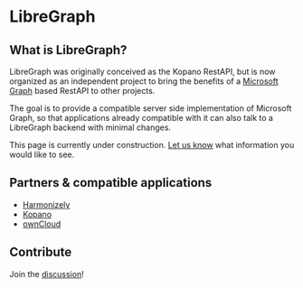 # LibreGraph

## What is LibreGraph?

LibreGraph was originally conceived as the Kopano RestAPI, but is now organized as an independent project to bring the benefits of a [Microsoft Graph](https://graph.microsoft.com/) based RestAPI to other projects.

The goal is to provide a compatible server side implementation of Microsoft Graph, so that applications already compatible with it can also talk to a LibreGraph backend with minimal changes.

This page is currently under construction. [Let us know](https://github.com/LibreGraph/libregraph.github.io/discussions) what information you would like to see.

## Partners & compatible applications

- [Harmonizely](https://harmonizely.com/?fpr=withkopano)
- [Kopano](https://kopano.com/products/groupware/one/)
- [ownCloud](https://owncloud.com/)

## Contribute

Join the [discussion](https://github.com/LibreGraph/libregraph.github.io/discussions)!

